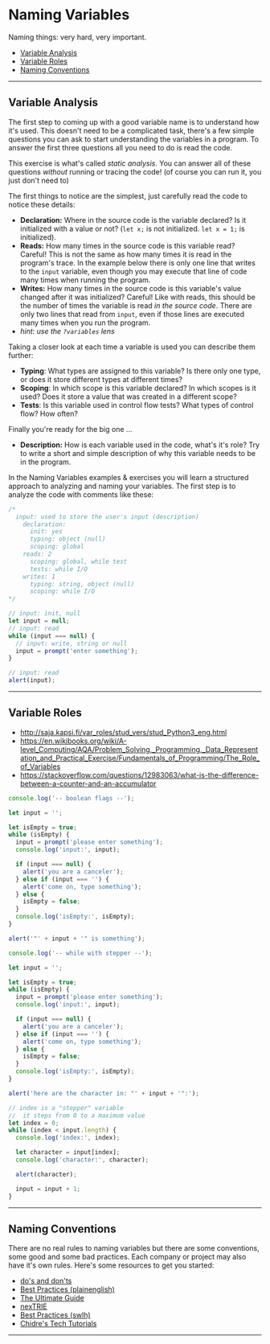 # Naming Variables

Naming things: very hard, very important.

- [Variable Analysis](#variable-analysis)
- [Variable Roles](#variable-roles)
- [Naming Conventions](#naming-conventions)

---

## Variable Analysis

The first step to coming up with a good variable name is to understand how it's used. This doesn't need to be a complicated task, there's a few simple questions you can ask to start understanding the variables in a program. To answer the first three questions all you need to do is read the code.

This exercise is what's called _static analysis_. You can answer all of these questions _without_ running or tracing the code! (of course you can run it, you just don't need to)

The first things to notice are the simplest, just carefully read the code to notice these details:

- **Declaration:** Where in the source code is the variable declared? Is it initialized with a value or not? (`let x;` is not initialized. `let x = 1;` is initialized).
- **Reads:** How many times in the source code is this variable read? Careful! This is not the same as how many times it is read in the program's trace. In the example below there is only one line that writes to the `input` variable, even though you may execute that line of code many times when running the program.
- **Writes:** How many times in the source code is this variable's value changed after it was initialized? Careful! Like with reads, this should be the number of times the variable is read _in the source code_. There are only two lines that read from `input`, even if those lines are executed many times when you run the program.
- _hint: use the `?variables` lens_

Taking a closer look at each time a variable is used you can describe them further:

- **Typing**: What types are assigned to this variable? Is there only one type, or does it store different types at different times?
- **Scoping**: In which scope is this variable declared? In which scopes is it used? Does it store a value that was created in a different scope?
- **Tests**: Is this variable used in control flow tests? What types of control flow? How often?

Finally you're ready for the big one ...

- **Description:** How is each variable used in the code, what's it's role? Try to write a short and simple description of why this variable needs to be in the program.

In the Naming Variables examples & exercises you will learn a structured approach to analyzing and naming your variables. The first step is to analyze the code with comments like these:

```js
/*
  input: used to store the user's input (description)
    declaration:
      init: yes
      typing: object (null)
      scoping: global
    reads: 2
      scoping: global, while test
      tests: while I/O
    writes: 1
      typing: string, object (null)
      scoping: while I/O
*/

// input: init, null
let input = null;
// input: read
while (input === null) {
  // input: write, string or null
  input = prompt('enter something');
}

// input: read
alert(input);
```

---

## Variable Roles

- http://saja.kapsi.fi/var_roles/stud_vers/stud_Python3_eng.html
- https://en.wikibooks.org/wiki/A-level_Computing/AQA/Problem_Solving,_Programming,_Data_Representation_and_Practical_Exercise/Fundamentals_of_Programming/The_Role_of_Variables
- https://stackoverflow.com/questions/12983063/what-is-the-difference-between-a-counter-and-an-accumulator

```js
console.log('-- boolean flags --');

let input = '';

let isEmpty = true;
while (isEmpty) {
  input = prompt('please enter something');
  console.log('input:', input);

  if (input === null) {
    alert('you are a canceler');
  } else if (input === '') {
    alert('come on, type something');
  } else {
    isEmpty = false;
  }
  console.log('isEmpty:', isEmpty);
}

alert('"' + input + '" is something');
```

```js
console.log('-- while with stepper --');

let input = '';

let isEmpty = true;
while (isEmpty) {
  input = prompt('please enter something');
  console.log('input:', input);

  if (input === null) {
    alert('you are a canceler');
  } else if (input === '') {
    alert('come on, type something');
  } else {
    isEmpty = false;
  }
  console.log('isEmpty:', isEmpty);
}

alert('here are the character in: "' + input + '":');

// index is a "stepper" variable
//  it steps from 0 to a maximum value
let index = 0;
while (index < input.length) {
  console.log('index:', index);

  let character = input[index];
  console.log('character:', character);

  alert(character);

  input = input + 1;
}
```

---

## Naming Conventions

There are no real rules to naming variables but there are some conventions, some good and some bad practices. Each company or project may also have it's own rules. Here's some resources to get you started:

- [do's and don'ts](https://www.freecodecamp.org/news/javascript-naming-conventions-dos-and-don-ts-99c0e2fdd78a/)
- [Best Practices (plainenglish)](https://javascript.plainenglish.io/javascript-naming-convention-best-practices-b2065694b7d)
- [The Ultimate Guide](https://javascript.plainenglish.io/the-ultimate-guide-to-javascript-naming-conventions-f3e371efb0d1)
- [nexTRIE](https://www.youtube.com/watch?v=O5WlRR-lEDE)
- [Best Practices (swlh)](https://medium.com/swlh/javascript-best-practices-variable-naming-conventions-ea121ca389c5)
- [Chidre's Tech Tutorials](https://www.youtube.com/watch?v=CZ9iNTLYhfw)

---
